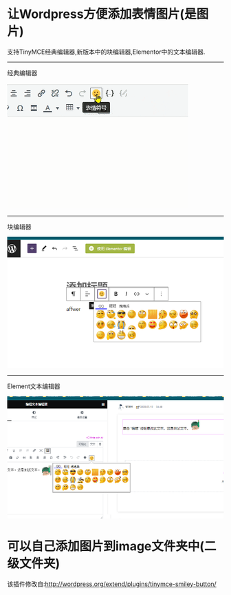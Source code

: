 # 让Wordpress方便添加表情图片(是图片)

支持TinyMCE经典编辑器,新版本中的块编辑器,Elementor中的文本编辑器.

------------------

经典编辑器

![经典编辑器](screenshot.gif)

------------------

块编辑器

![块编辑器](screenshot-2.png)

------------------

Element文本编辑器

![Element文本编辑器](screenshot-3.png)


# 可以自己添加图片到image文件夹中(二级文件夹)


该插件修改自:http://wordpress.org/extend/plugins/tinymce-smiley-button/
